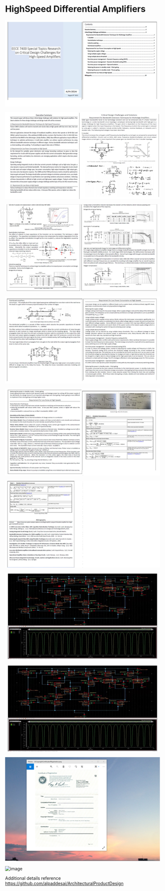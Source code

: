 # HighSpeed Differential Amplifiers

![image](DiffAmp1.JPG)

![image](DiffAmp2.JPG)

![image](DiffAmp3.JPG)

![image](DiffAmp4.JPG)

![image](DiffAmp5.JPG)

![image](DiffAmp6.JPG)

![image](DiffAmpdesign1.jpg)

![image](DiffAmpdesign2.jpg)

![image](USCopyrightCertificate.png)

![image]()

Additional details reference https://github.com/alpaddesai/ArchitecturalProductDesign

